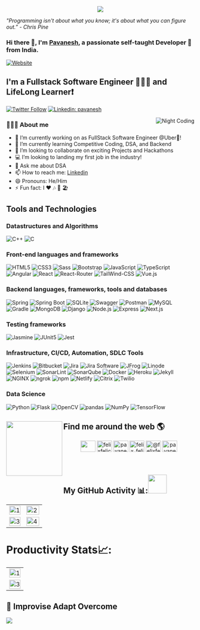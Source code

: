 
<div align="center">
<img src="https://user-images.githubusercontent.com/42115530/92640221-9728ca00-f2fa-11ea-8994-c72b26e937de.gif" align="center"/>
 

</div>

*"Programming isn't about what you know; it's about what you can figure out.” - Chris Pine*

### Hi there 👋, I'm [Pavanesh](https://www.instagram.com/felix_felicis555/), a passionate self-taught Developer 🚀 from India.


[![Website](https://img.shields.io/website?label=pavanesh-portfolio&style=for-the-badge&url=https%3A%2F%2Fcodestackr.com)](https://felixfelicis555.github.io/)


## I'm a  Fullstack Software Engineer 👩🏾‍💻 and LifeLong Learner❗️

[![Twitter Follow](https://img.shields.io/twitter/follow/pavanesh?label=Follow)](https://twitter.com/intent/follow?screen_name=felixfelicis555)
[![Linkedin: pavanesh](https://img.shields.io/badge/-pavanesh-blue?style=flat-square&logo=Linkedin&logoColor=white&link=https://www.linkedin.com/in/pavanesh-g//)](https://www.linkedin.com/in/pavanesh-g/)


<!--
<p align="center"><a href="https://github.com/ryo-ma/github-profile-trophy"><img src="https://github-profile-trophy.vercel.app/?username=FelixFelicis555&theme=dracula&column=4&margin-w=15&margin-h=15" alt="FelixFelicis555" /></a></p>
--->


<!-- BLOG-POST-LIST:START -->
<!-- BLOG-POST-LIST:END -->

<img alt="Night Coding" src="https://user-images.githubusercontent.com/32809211/87786036-e7cdfa80-c856-11ea-9190-f4106d1fbc43.gif" align="right"/>


###  👩🏾‍💻 About me
- 🔭 I’m currently working on as FullStack Software Engineer @Uber🚙!
- 🌱 I’m currently learning Competitive Coding, DSA, and Backend
- 👯 I’m looking to collaborate on exciting Projects and Hackathons
- 💻 I’m looking to landing my first job in the industry!
- 💬 Ask me about DSA
- 📫 How to reach me: [Linkedin](https://www.linkedin.com/in/pavanesh-g/)
- 😄 Pronouns: He/Him
- ⚡ Fun fact:  I ❤️ 🎶 🏏 🏖️


<h2> Tools and Technologies </h2>
 <h3>Datastructures and Algorithms</h3>
 
 ![C++](https://img.shields.io/static/v1?style=for-the-badge&message=C%2B%2B&color=00599C&logo=C%2B%2B&logoColor=FFFFFF&label=)
 ![C](https://img.shields.io/static/v1?style=for-the-badge&message=C&color=222222&logo=C&logoColor=A8B9CC&label=)
 
 <h3> Front-end languages and frameworks </h3>
 
 ![HTML5](https://img.shields.io/static/v1?style=for-the-badge&message=HTML5&color=E34F26&logo=HTML5&logoColor=FFFFFF&label=)
 ![CSS3](https://img.shields.io/static/v1?style=for-the-badge&message=CSS3&color=1572B6&logo=CSS3&logoColor=FFFFFF&label=)
 ![Sass](https://img.shields.io/static/v1?style=for-the-badge&message=Sass&color=CC6699&logo=Sass&logoColor=FFFFFF&label=)
 ![Bootstrap](https://img.shields.io/static/v1?style=for-the-badge&message=Bootstrap&color=7952B3&logo=Bootstrap&logoColor=FFFFFF&label=)
 ![JavaScript](https://img.shields.io/static/v1?style=for-the-badge&message=JavaScript&color=222222&logo=JavaScript&logoColor=F7DF1E&label=)
 ![TypeScript](https://img.shields.io/static/v1?style=for-the-badge&message=TypeScript&color=3178C6&logo=TypeScript&logoColor=FFFFFF&label=)
 ![Angular](https://img.shields.io/static/v1?style=for-the-badge&message=Angular&color=DD0031&logo=Angular&logoColor=FFFFFF&label=)
 ![React](https://img.shields.io/badge/React-20232A?style=for-the-badge&logo=react&logoColor=61DAFB)
 ![React-Router](https://img.shields.io/badge/React_Router-CA4245?style=for-the-badge&logo=react-router&logoColor=white)
 ![TailWind-CSS](https://img.shields.io/badge/Tailwind_CSS-38B2AC?style=for-the-badge&logo=tailwind-css&logoColor=white)
 ![Vue.js]()
 <h3> Backend languages, frameworks, tools and databases </h3>
 
 ![Spring](https://img.shields.io/static/v1?style=for-the-badge&message=Spring&color=000000&logo=Spring&logoColor=FFFFFF&label=)
 ![Spring Boot](https://img.shields.io/static/v1?style=for-the-badge&message=Spring+Boot&color=6DB33F&logo=Spring+Boot&logoColor=FFFFFF&label=)
 ![SQLite](https://img.shields.io/static/v1?style=for-the-badge&message=SQLite&color=003B57&logo=SQLite&logoColor=FFFFFF&label=)
 ![Swagger](https://img.shields.io/static/v1?style=for-the-badge&message=Swagger&color=222222&logo=Swagger&logoColor=85EA2D&label=)
 ![Postman](https://img.shields.io/static/v1?style=for-the-badge&message=Postman&color=FF6C37&logo=Postman&logoColor=FFFFFF&label=)
 ![MySQL](https://img.shields.io/static/v1?style=for-the-badge&message=MySQL&color=4479A1&logo=MySQL&logoColor=FFFFFF&label=)
 ![Gradle](https://img.shields.io/static/v1?style=for-the-badge&message=Gradle&color=02303A&logo=Gradle&logoColor=FFFFFF&label=)
 ![MongoDB](https://img.shields.io/static/v1?style=for-the-badge&message=MongoDB&color=47A248&logo=MongoDB&logoColor=FFFFFF&label=)
 ![Django](https://img.shields.io/badge/Django-092E20?style=for-the-badge&logo=django&logoColor=white)
 ![Node.js](https://camo.githubusercontent.com/faec9d89bd2c7d47b91d988dcd0f27011c27e8191d45836cfa36bf2b3c2a92bd/68747470733a2f2f696d672e736869656c64732e696f2f7374617469632f76313f7374796c653d666f722d7468652d6261646765266d6573736167653d4e6f64652e6a7326636f6c6f723d333339393333266c6f676f3d4e6f64652e6a73266c6f676f436f6c6f723d464646464646266c6162656c3d)
 ![Express](https://camo.githubusercontent.com/0a95585d6b3a07028298a45d60b85a1331358bc336549d64dbbc27977f1495f3/68747470733a2f2f696d672e736869656c64732e696f2f7374617469632f76313f7374796c653d666f722d7468652d6261646765266d6573736167653d4578707265737326636f6c6f723d303030303030266c6f676f3d45787072657373266c6f676f436f6c6f723d464646464646266c6162656c3d)
 ![Next.js](https://camo.githubusercontent.com/8552f38715af0ea9f364801b055f7a2448812b49075860983d53a81414349623/68747470733a2f2f696d672e736869656c64732e696f2f7374617469632f76313f7374796c653d666f722d7468652d6261646765266d6573736167653d4e6578742e6a7326636f6c6f723d303030303030266c6f676f3d4e6578742e6a73266c6f676f436f6c6f723d464646464646266c6162656c3d)
 <h3> Testing frameworks </h3>
 
 ![Jasmine](https://img.shields.io/static/v1?style=for-the-badge&message=Jasmine&color=8A4182&logo=Jasmine&logoColor=FFFFFF&label=)
 ![JUnit5](https://img.shields.io/static/v1?style=for-the-badge&message=JUnit5&color=25A162&logo=JUnit5&logoColor=FFFFFF&label=)
 ![Jest](https://img.shields.io/static/v1?style=for-the-badge&message=Jest&color=C21325&logo=Jest&logoColor=FFFFFF&label=)
 
 <h3> Infrastructure, CI/CD, Automation, SDLC Tools </h3>
 
 ![Jenkins](https://img.shields.io/static/v1?style=for-the-badge&message=Jenkins&color=D24939&logo=Jenkins&logoColor=FFFFFF&label=)
 ![Bitbucket](https://img.shields.io/static/v1?style=for-the-badge&message=Bitbucket&color=0052CC&logo=Bitbucket&logoColor=FFFFFF&label=)
 ![Jira](https://img.shields.io/static/v1?style=for-the-badge&message=Jira&color=0052CC&logo=Jira&logoColor=FFFFFF&label=)
 ![Jira Software](https://img.shields.io/static/v1?style=for-the-badge&message=Jira+Software&color=0052CC&logo=Jira+Software&logoColor=FFFFFF&label=)
 ![JFrog](https://img.shields.io/static/v1?style=for-the-badge&message=JFrog&color=222222&logo=JFrog&logoColor=41BF47&label=)
 ![Linode](https://img.shields.io/static/v1?style=for-the-badge&message=Linode&color=00A95C&logo=Linode&logoColor=FFFFFF&label=)
 ![Selenium](https://img.shields.io/static/v1?style=for-the-badge&message=Selenium&color=43B02A&logo=Selenium&logoColor=FFFFFF&label=)
 ![SonarLint](https://img.shields.io/static/v1?style=for-the-badge&message=SonarLint&color=CB2029&logo=SonarLint&logoColor=FFFFFF&label=)
 ![SonarQube](https://img.shields.io/static/v1?style=for-the-badge&message=SonarQube&color=4E9BCD&logo=SonarQube&logoColor=FFFFFF&label=)
 ![Docker](https://img.shields.io/static/v1?style=for-the-badge&message=Docker&color=2496ED&logo=Docker&logoColor=FFFFFF&label=)
 ![Heroku](https://img.shields.io/static/v1?style=for-the-badge&message=Heroku&color=430098&logo=Heroku&logoColor=FFFFFF&label=)
 ![Jekyll](https://img.shields.io/static/v1?style=for-the-badge&message=Jekyll&color=CC0000&logo=Jekyll&logoColor=FFFFFF&label=)
 ![NGINX](https://img.shields.io/static/v1?style=for-the-badge&message=NGINX&color=009639&logo=NGINX&logoColor=FFFFFF&label=)
 ![ngrok](https://img.shields.io/static/v1?style=for-the-badge&message=ngrok&color=1F1E37&logo=ngrok&logoColor=FFFFFF&label=)
 ![npm](https://img.shields.io/static/v1?style=for-the-badge&message=npm&color=CB3837&logo=npm&logoColor=FFFFFF&label=)
 ![Netlify](https://img.shields.io/static/v1?style=for-the-badge&message=Netlify&color=222222&logo=Netlify&logoColor=00C7B7&label=)
 ![Citrix](https://img.shields.io/static/v1?style=for-the-badge&message=Citrix&color=452170&logo=Citrix&logoColor=FFFFFF&label=)
 ![Twilio](https://img.shields.io/static/v1?style=for-the-badge&message=Twilio&color=F22F46&logo=Twilio&logoColor=FFFFFF&label=)
 
 <h3> Data Science </h3>
 
 ![Python](https://img.shields.io/static/v1?style=for-the-badge&message=Python&color=3776AB&logo=Python&logoColor=FFFFFF&label=)
 ![Flask](https://img.shields.io/static/v1?style=for-the-badge&message=Flask&color=000000&logo=Flask&logoColor=FFFFFF&label=)
 ![OpenCV](https://img.shields.io/static/v1?style=for-the-badge&message=OpenCV&color=5C3EE8&logo=OpenCV&logoColor=FFFFFF&label=)
 ![pandas](https://img.shields.io/static/v1?style=for-the-badge&message=pandas&color=150458&logo=pandas&logoColor=FFFFFF&label=)
 ![NumPy](https://img.shields.io/static/v1?style=for-the-badge&message=NumPy&color=013243&logo=NumPy&logoColor=FFFFFF&label=)
 ![TensorFlow](https://img.shields.io/static/v1?style=for-the-badge&message=TensorFlow&color=FF6F00&logo=TensorFlow&logoColor=FFFFFF&label=)


 

 




## Find me around the web 🌎 <a href="https://www.linkedin.com/in/pavanesh-g/"><img align="left" width="150" height="146" src="https://github.com/M0nica/M0nica/blob/main/octomonica/m0nica-octocat-rotating.gif?raw=true"></a>

<p align="center">
<a href="https://dev.to/felixfelicis555" target="blank"><img align="center" src="https://raw.githubusercontent.com/rahuldkjain/github-profile-readme-generator/master/src/images/icons/Social/devto.svg" alt="" height="30" width="40" /></a>
<a href="https://twitter.com/felixfelicis555" target="blank"><img align="center" src="https://raw.githubusercontent.com/rahuldkjain/github-profile-readme-generator/master/src/images/icons/Social/twitter.svg" alt="felixfelicis555" height="30" width="40" /></a>
<a href="https://www.linkedin.com/in/pavanesh-g/" target="blank"><img align="center" src="https://raw.githubusercontent.com/rahuldkjain/github-profile-readme-generator/master/src/images/icons/Social/linked-in-alt.svg" alt="pavanesh-g" height="30" width="40" /></a>
<a href="https://www.instagram.com/felix_felicis555/" target="blank"><img align="center" src="https://raw.githubusercontent.com/rahuldkjain/github-profile-readme-generator/master/src/images/icons/Social/instagram.svg" alt="felix_felicis555" height="30" width="40" /></a>
<a href="https://felixfelicis555.medium.com/" target="blank"><img align="center" src="https://raw.githubusercontent.com/rahuldkjain/github-profile-readme-generator/master/src/images/icons/Social/medium.svg" alt="@felixfelicis555" height="30" width="40" /></a>
<a href="https://leetcode.com/yours_maggi/" target="blank"><img align="center" src="https://raw.githubusercontent.com/rahuldkjain/github-profile-readme-generator/master/src/images/icons/Social/leet-code.svg" alt="pavanesh" height="30" width="40" /></a>
 


</p>

<br>




<h2>My GitHub Activity 📊:<img src="https://media.giphy.com/media/VgCDAzcKvsR6OM0uWg/giphy.gif" width="50"> </h2>


<table>
  <tr>
    <td><img src="https://github-readme-stats.vercel.app/api?username=FelixFelicis555&theme=radical&show_icons=true"  display=block width=100% height=auto  alt="1" ></td>
    <td><img src="https://github-readme-stats.vercel.app/api/top-langs/?username=FelixFelicis555&theme=radical&layout=compact&hide=Jupyter%20Notebook"  display=block width=100% height=auto  alt="2" ></td>
   </tr> 
   <tr>
      <td><img src="https://github-readme-streak-stats.herokuapp.com/?user=FelixFelicis555&theme=tokyonight"  display=block width=100% height=auto alt="3" ></td>
     <td><img src="https://github-readme-stats.vercel.app/api/wakatime?username=mindwrapper&custom_title=Language%20Stats&layout=compact&theme=tokyonight" align="right" display=block width=100% height=auto  alt="4"  >
      
  </tr>
</table>

# Productivity Stats📈:
<table>
  <tr>
    <td><img src="https://github-profile-summary-cards.vercel.app/api/cards/profile-details?username=FelixFelicis555&theme=monokai"  display=block width=100% height=auto  alt="1" ></td>
   </tr> 
   <tr>
      <td><img src="https://activity-graph.herokuapp.com/graph?username=FelixFelicis555&bg_color=1a1b27&color=be90f2&line=638fda&point=35aea1&area=true"  display=block width=100% height=auto alt="3" ></td>
  </td>
  </tr>
</table>

## :rainbow: Improvise Adapt Overcome
![](https://komarev.com/ghpvc/?username=FelixFelicis555)


<!--
**FelixFelicis555/FelixFelicis555** is a ✨ _special_ ✨ repository because its `README.md` (this file) appears on your GitHub profile.

Here are some ideas to get you started:

- 🔭 I’m currently working on ...
- 🌱 I’m currently learning ...
- 👯 I’m looking to collaborate on ...
- 🤔 I’m looking for help with ...
- 💬 Ask me about ...
- 📫 How to reach me: ...
- 😄 Pronouns: ...
- ⚡ Fun fact: ...
https://undo.io/media/uploads/files/Frustrated_programmer.gif
-->
